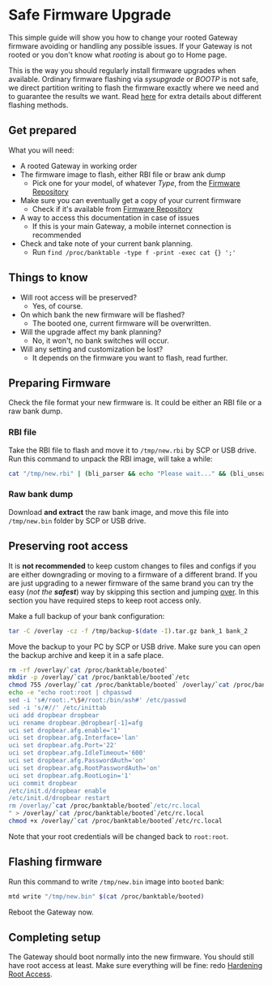 # Safe Firmware Upgrade

This simple guide will show you how to change your rooted Gateway firmware avoiding or handling any possible issues. If your Gateway is not rooted or you don't know what *rooting* is about go to Home page.

This is the way you should regularly install firmware upgrades when available. Ordinary firmware flashing via *sysupgrade* or *BOOTP* is not safe, we direct partition writing to flash the firmware exactly where we need and to guarantee the results we want. Read [here](Resources/#different-methods-of-flashing-firmwares) for extra details about different flashing methods.

## Get prepared

What you will need:

- A rooted Gateway in working order
- The firmware image to flash, either RBI file or braw ank dump
  - Pick one for your model, of whatever *Type*, from the [Firmware Repository](Firmware%20Repository/)
- Make sure you can eventually get a copy of your current firmware
  - Check if it's available from [Firmware Repository](Firmware%20Repository/)
- A way to access this documentation in case of issues
  - If this is your main Gateway, a mobile internet connection is recommended
- Check and take note of your current bank planning.
  - Run `find /proc/banktable -type f -print -exec cat {} ';'`

## Things to know

- Will root access will be preserved?
  - Yes, of course.
- On which bank the new firmware will be flashed?
  - The booted one, current firmware will be overwritten.
- Will the upgrade affect my bank planning?
  - No, it won't, no bank switches will occur.
- Will any setting and customization be lost?
  - It depends on the firmware you want to flash, read further.

## Preparing Firmware

Check the file format your new firmware is. It could be either an RBI file or a raw bank dump.

### RBI file

Take the RBI file to flash and move it to `/tmp/new.rbi` by SCP or USB drive. Run this command to unpack the RBI image, will take a while:

```bash
cat "/tmp/new.rbi" | (bli_parser && echo "Please wait..." && (bli_unseal | dd bs=4 skip=1 seek=1 of="/tmp/new.bin"))
```

### Raw bank dump

Download **and extract** the raw bank image, and move this file into `/tmp/new.bin` folder by SCP or USB drive.

## Preserving root access

It is **not recommended** to keep custom changes to files and configs if you are either downgrading or moving to a firmware of a different brand. If you are just upgrading to a newer firmware of the same brand you can try the easy (*not the **safest***) way by skipping this section and jumping [over](#flashing-firmware). In this section you have required steps to keep root access only.

Make a full backup of your bank configuration:

```bash
tar -C /overlay -cz -f /tmp/backup-$(date -I).tar.gz bank_1 bank_2
```

Move the backup to your PC by SCP or USB drive. Make sure you can open the backup archive and keep it in a safe place.

```bash
rm -rf /overlay/`cat /proc/banktable/booted`
mkdir -p /overlay/`cat /proc/banktable/booted`/etc
chmod 755 /overlay/`cat /proc/banktable/booted` /overlay/`cat /proc/banktable/booted`/etc
echo -e "echo root:root | chpasswd
sed -i 's#/root:.*\$#/root:/bin/ash#' /etc/passwd
sed -i 's/#//' /etc/inittab
uci add dropbear dropbear
uci rename dropbear.@dropbear[-1]=afg
uci set dropbear.afg.enable='1'
uci set dropbear.afg.Interface='lan'
uci set dropbear.afg.Port='22'
uci set dropbear.afg.IdleTimeout='600'
uci set dropbear.afg.PasswordAuth='on'
uci set dropbear.afg.RootPasswordAuth='on'
uci set dropbear.afg.RootLogin='1'
uci commit dropbear
/etc/init.d/dropbear enable
/etc/init.d/dropbear restart
rm /overlay/`cat /proc/banktable/booted`/etc/rc.local
" > /overlay/`cat /proc/banktable/booted`/etc/rc.local
chmod +x /overlay/`cat /proc/banktable/booted`/etc/rc.local
```

Note that your root credentials will be changed back to `root:root`.

## Flashing firmware

Run this command to write `/tmp/new.bin` image into `booted` bank:

```bash
mtd write "/tmp/new.bin" $(cat /proc/banktable/booted)
```

Reboot the Gateway now.

## Completing setup

The Gateway should boot normally into the new firmware. You should still have root access at least. Make sure everything will be fine: redo [Hardening Root Access](Hardening%20Root%20Access/).
